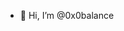 - 👋 Hi, I’m @0x0balance

<!---
0x0balance/0x0balance is a ✨ special ✨ repository because its `README.md` (this file) appears on your GitHub profile.
You can click the Preview link to take a look at your changes.
--->
